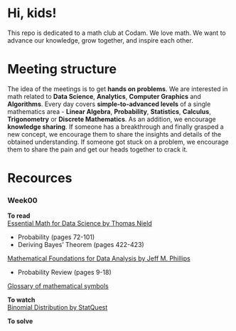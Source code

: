 # Hi, kids!
This repo is dedicated to a math club at Codam. We love math. We want to advance our knowledge, grow together, and inspire each other.
# Meeting structure
The idea of the meetings is to get **hands on problems**. We are interested in math related to **Data Science**, **Analytics**, **Computer Graphics** and **Algorithms**. Every day covers **simple-to-advanced levels** of a single mathematics area - **Linear Algebra**, **Probability**, **Statistics**, **Calculus**, **Trigonometry** or **Discrete Mathematics**. As an addition, we encourage **knowledge sharing**. If someone has a breakthrough and finally grasped a new concept, we encourage them to share the insights and details of the obtained understanding. If someone got stuck on a problem, we encourage them to share the pain and get our heads together to crack it.
# Recources
### Week00
**To read**<br>
[Essential Math for Data Science by Thomas Nield](https://download.bibis.ir/Books/Mathematics/2022/Essential-Math-for-Data-Science-by-Thomas-Nield_bibis.ir.pdf)
- Probability (pages 72-101)
- Deriving Bayes’ Theorem (pages 422-423)

[Mathematical Foundations for Data Analysis by Jeff M. Phillips](https://users.cs.utah.edu/~jeffp/M4D/M4D-v0.4.pdf)
- Probability Review (pages 9-18)

[Glossary of mathematical symbols](https://en.wikipedia.org/wiki/Glossary_of_mathematical_symbols)

**To watch**<br>
[Binomial Distribution by StatQuest](https://www.youtube.com/watch?v=J8jNoF-K8E8)

**To solve**<br>
